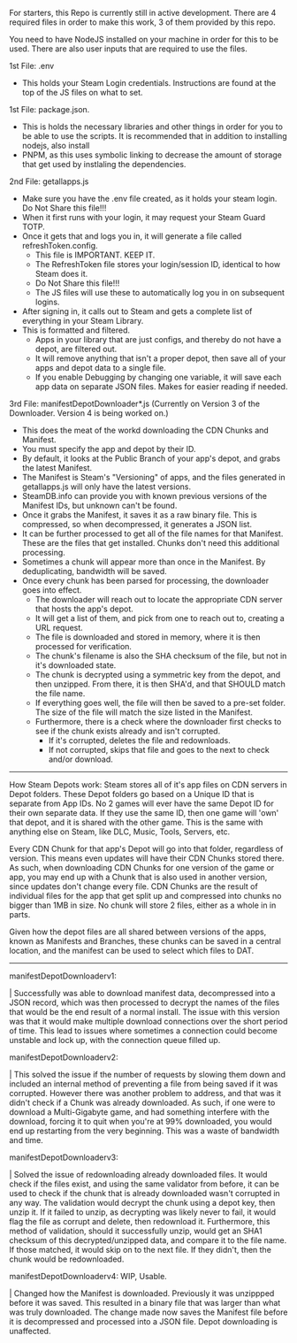 For starters, this Repo is currently still in active development. There are 4 required files in order to make this work, 3 of them provided by this repo. 

You need to have NodeJS installed on your machine in order for this to be used. There are also user inputs that are required to use the files.

1st File: .env
 - This holds your Steam Login credentials. Instructions are found at the top of the JS files on what to set.

1st File: package.json.
 - This is holds the necessary libraries and other things in order for you to be able to use the scripts. It is recommended that in addition to installing nodejs, also install
 - PNPM, as this uses symbolic linking to decrease the amount of storage that get used by instlaling the dependencies.

2nd File: getallapps.js
 - Make sure you have the .env file created, as it holds your steam login. Do Not Share this file!!!
 - When it first runs with your login, it may request your Steam Guard TOTP.
 - Once it gets that and logs you in, it will generate a file called refreshToken.config.
   - This file is IMPORTANT. KEEP IT.
   - The RefreshToken file stores your login/session ID, identical to how Steam does it.
   - Do Not Share this file!!!
   - The JS files will use these to automatically log you in on subsequent logins.
 - After signing in, it calls out to Steam and gets a complete list of everything in your Steam Library.
 - This is formatted and filtered.
   - Apps in your library that are just configs, and thereby do not have a depot, are filtered out.
   - It will remove anything that isn't a proper depot, then save all of your apps and depot data to a single file.
   - If you enable Debugging by changing one variable, it will save each app data on separate JSON files. Makes for easier reading if needed.

3rd File: manifestDepotDownloader*.js (Currently on Version 3 of the Downloader. Version 4 is being worked on.)
 - This does the meat of the workd downloading the CDN Chunks and Manifest.
 - You must specify the app and depot by their ID.
 - By default, it looks at the Public Branch of your app's depot, and grabs the latest Manifest.
 - The Manifest is Steam's "Versioning" of apps, and the files generated in getallapps.js will only have the latest versions.
 - SteamDB.info can provide you with known previous versions of the Manifest IDs, but unknown can't be found.
 - Once it grabs the Manifest, it saves it as a raw binary file. This is compressed, so when decompressed, it generates a JSON list.
 - It can be further processed to get all of the file names for that Manifest. These are the files that get installed. Chunks don't need this additional processing.
 - Sometimes a chunk will appear more than once in the Manifest. By deduplicating, bandwidth will be saved.
 - Once every chunk has been parsed for processing, the downloader goes into effect.
   - The downloader will reach out to locate the appropriate CDN server that hosts the app's depot.
   - It will get a list of them, and pick from one to reach out to, creating a URL request.
   - The file is downloaded and stored in memory, where it is then processed for verification.
   - The chunk's filename is also the SHA checksum of the file, but not in it's downloaded state.
   - The chunk is decrypted using a symmetric key from the depot, and then unzipped. From there, it is then SHA'd, and that SHOULD match the file name.
   - If everything goes well, the file will then be saved to a pre-set folder. The size of the file will match the size listed in the Manifest.
   - Furthermore, there is a check where the downloader first checks to see if the chunk exists already and isn't corrupted.
     - If it's corrupted, deletes the file and redownloads.
     - If not corrupted, skips that file and goes to the next to check and/or download.

----------------------------

How Steam Depots work:
  Steam stores all of it's app files on CDN servers in Depot folders. These Depot folders go based on a Unique ID that is separate from App IDs.
  No 2 games will ever have the same Depot ID for their own separate data. If they use the same ID, then one game will 'own' that depot, and it is
  shared with the other game. This is the same with anything else on Steam, like DLC, Music, Tools, Servers, etc.

  Every CDN Chunk for that app's Depot will go into that folder, regardless of version. This means even updates will have their CDN Chunks stored there.
  As such, when downloading CDN Chunks for one version of the game or app, you may end up with a Chunk that is also used in another version, since updates
  don't change every file.
  CDN Chunks are the result of individual files for the app that get split up and compressed into chunks no bigger than 1MB in size. No chunk will store
  2 files, either as a whole in in parts.

  Given how the depot files are all shared between versions of the apps, known as Manifests and Branches, these chunks can be saved in a central location,
  and the manifest can be used to select which files to DAT.

----------------------------

manifestDepotDownloaderv1:

| Successfully was able to download manifest data, decompressed into a JSON record, which was then processed to decrypt the names of the files that
 would be the end result of a normal install. The issue with this version was that it would make multiple download connections over the short period of time.
 This lead to issues where sometimes a connection could become unstable and lock up, with the connection queue filled up.

manifestDepotDownloaderv2:

| This solved the issue if the number of requests by slowing them down and included an internal method of preventing a file from being saved if it was corrupted.
 However there was another problem to address, and that was it didn't check if a Chunk was already downloaded. As such, if one were to download a Multi-Gigabyte
 game, and had something interfere with the download, forcing it to quit when you're at 99% downloaded, you would end up restarting from the very beginning.
 This was a waste of bandwidth and time.

manifestDepotDownloaderv3:

| Solved the issue of redownloading already downloaded files. It would check if the files exist, and using the same validator from before, it can be used to check if
 the chunk that is already downloaded wasn't corrupted in any way. The validation would decrypt the chunk using a depot key, then unzip it. If it failed to unzip, as
 decrypting was likely never to fail, it would flag the file as corrupt and delete, then redownload it. Furthermore, this method of validation, should it successfully unzip,
 would get an SHA1 checksum of this decrypted/unzipped data, and compare it to the file name. If those matched, it would skip on to the next file. If they didn't,
 then the chunk would be redownloaded.

manifestDepotDownloaderv4: WIP, Usable.

| Changed how the Manifest is downloaded. Previously it was unzippped before it was saved. This resulted in a binary file that was larger than what was truly downloaded.
The change made now saves the Manifest file before it is decompressed and processed into a JSON file. Depot downloading is unaffected.

